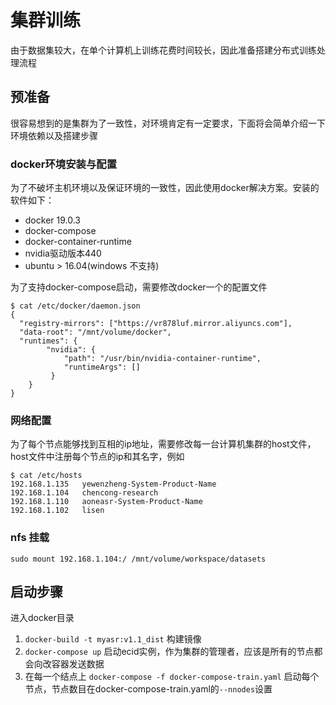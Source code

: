 # 集群训练
由于数据集较大，在单个计算机上训练花费时间较长，因此准备搭建分布式训练处理流程
## 预准备
很容易想到的是集群为了一致性，对环境肯定有一定要求，下面将会简单介绍一下环境依赖以及搭建步骤
### docker环境安装与配置
为了不破坏主机环境以及保证环境的一致性，因此使用docker解决方案。安装的软件如下：
+ docker 19.0.3
+ docker-compose
+ docker-container-runtime
+ nvidia驱动版本440
+ ubuntu > 16.04(windows 不支持)

为了支持docker-compose启动，需要修改docker一个的配置文件
```shell
$ cat /etc/docker/daemon.json
{
  "registry-mirrors": ["https://vr878luf.mirror.aliyuncs.com"],
  "data-root": "/mnt/volume/docker",
  "runtimes": {
        "nvidia": {
            "path": "/usr/bin/nvidia-container-runtime",
            "runtimeArgs": []
         }
    }
}
```
### 网络配置
为了每个节点能够找到互相的ip地址，需要修改每一台计算机集群的host文件，host文件中注册每个节点的ip和其名字，例如
```
$ cat /etc/hosts
192.168.1.135   yewenzheng-System-Product-Name
192.168.1.104   chencong-research
192.168.1.110   aoneasr-System-Product-Name
192.168.1.102   lisen
```
### nfs 挂载
```
sudo mount 192.168.1.104:/ /mnt/volume/workspace/datasets
```
## 启动步骤

进入docker目录
1. `docker-build -t myasr:v1.1_dist` 构建镜像
2. `docker-compose up` 启动ecid实例，作为集群的管理者，应该是所有的节点都会向改容器发送数据
3. 在每一个结点上 `docker-compose -f docker-compose-train.yaml` 启动每个节点，节点数目在docker-compose-train.yaml的`--nnodes`设置

